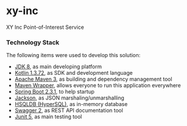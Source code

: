# xy-inc
XY Inc Point-of-Interest Service

### Technology Stack
The following items were used to develop this solution:

* [JDK 8](https://www.oracle.com/technetwork/java/javase/downloads/jdk8-downloads-2133151.html), as main developing platform
* [Kotlin 1.3.72](https://kotlinlang.org/), as SDK and development language
* [Apache Maven 3](https://maven.apache.org/), as building and dependency management tool
* [Maven Wrapper](https://github.com/takari/maven-wrapper), allows everyone to run this application everywhere
* [Spring Boot 2.3.1](https://docs.spring.io/spring-boot/docs/2.3.1.RELEASE/maven-plugin/), to help startup
* [Jackson](https://github.com/FasterXML/jackson), as JSON marshaling/unmarshalling
* [HSQLDB (HyperSQL)](http://hsqldb.org/), as in-memory database
* [Swagger 2](https://swagger.io/), as REST API documentation tool
* [Junit 5](https://junit.org), as main testing tool
